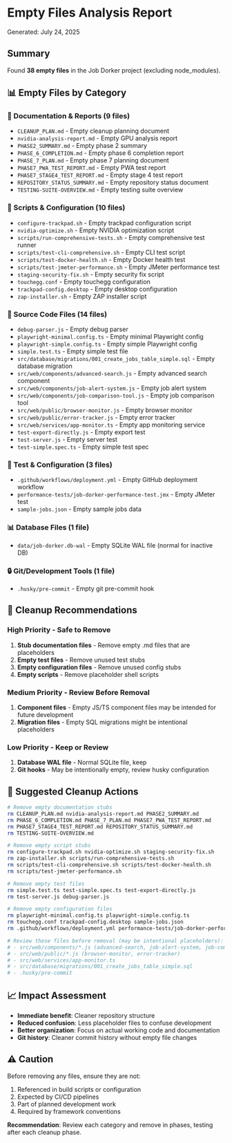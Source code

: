 # Empty Files Analysis Report

Generated: July 24, 2025

## Summary
Found **38 empty files** in the Job Dorker project (excluding node_modules).

## 📊 Empty Files by Category

### 📄 Documentation & Reports (9 files)
- `CLEANUP_PLAN.md` - Empty cleanup planning document
- `nvidia-analysis-report.md` - Empty GPU analysis report
- `PHASE2_SUMMARY.md` - Empty phase 2 summary
- `PHASE_6_COMPLETION.md` - Empty phase 6 completion report
- `PHASE_7_PLAN.md` - Empty phase 7 planning document
- `PHASE7_PWA_TEST_REPORT.md` - Empty PWA test report
- `PHASE7_STAGE4_TEST_REPORT.md` - Empty stage 4 test report
- `REPOSITORY_STATUS_SUMMARY.md` - Empty repository status document
- `TESTING-SUITE-OVERVIEW.md` - Empty testing suite overview

### 🔧 Scripts & Configuration (10 files)
- `configure-trackpad.sh` - Empty trackpad configuration script
- `nvidia-optimize.sh` - Empty NVIDIA optimization script
- `scripts/run-comprehensive-tests.sh` - Empty comprehensive test runner
- `scripts/test-cli-comprehensive.sh` - Empty CLI test script
- `scripts/test-docker-health.sh` - Empty Docker health test
- `scripts/test-jmeter-performance.sh` - Empty JMeter performance test
- `staging-security-fix.sh` - Empty security fix script
- `touchegg.conf` - Empty touchegg configuration
- `trackpad-config.desktop` - Empty desktop configuration
- `zap-installer.sh` - Empty ZAP installer script

### 💾 Source Code Files (14 files)
- `debug-parser.js` - Empty debug parser
- `playwright-minimal.config.ts` - Empty minimal Playwright config
- `playwright-simple.config.ts` - Empty simple Playwright config
- `simple.test.ts` - Empty simple test file
- `src/database/migrations/001_create_jobs_table_simple.sql` - Empty database migration
- `src/web/components/advanced-search.js` - Empty advanced search component
- `src/web/components/job-alert-system.js` - Empty job alert system
- `src/web/components/job-comparison-tool.js` - Empty job comparison tool
- `src/web/public/browser-monitor.js` - Empty browser monitor
- `src/web/public/error-tracker.js` - Empty error tracker
- `src/web/services/app-monitor.ts` - Empty app monitoring service
- `test-export-directly.js` - Empty export test
- `test-server.js` - Empty server test
- `test-simple.spec.ts` - Empty simple test spec

### 🧪 Test & Configuration (3 files)
- `.github/workflows/deployment.yml` - Empty GitHub deployment workflow
- `performance-tests/job-dorker-performance-test.jmx` - Empty JMeter test
- `sample-jobs.json` - Empty sample jobs data

### 📊 Database Files (1 file)
- `data/job-dorker.db-wal` - Empty SQLite WAL file (normal for inactive DB)

### 🔒 Git/Development Tools (1 file)
- `.husky/pre-commit` - Empty git pre-commit hook

## 🧹 Cleanup Recommendations

### High Priority - Safe to Remove
1. **Stub documentation files** - Remove empty .md files that are placeholders
2. **Empty test files** - Remove unused test stubs
3. **Empty configuration files** - Remove unused config stubs
4. **Empty scripts** - Remove placeholder shell scripts

### Medium Priority - Review Before Removal
1. **Component files** - Empty JS/TS component files may be intended for future development
2. **Migration files** - Empty SQL migrations might be intentional placeholders

### Low Priority - Keep or Review
1. **Database WAL file** - Normal SQLite file, keep
2. **Git hooks** - May be intentionally empty, review husky configuration

## 🎯 Suggested Cleanup Actions

```bash
# Remove empty documentation stubs
rm CLEANUP_PLAN.md nvidia-analysis-report.md PHASE2_SUMMARY.md
rm PHASE_6_COMPLETION.md PHASE_7_PLAN.md PHASE7_PWA_TEST_REPORT.md
rm PHASE7_STAGE4_TEST_REPORT.md REPOSITORY_STATUS_SUMMARY.md
rm TESTING-SUITE-OVERVIEW.md

# Remove empty script stubs
rm configure-trackpad.sh nvidia-optimize.sh staging-security-fix.sh
rm zap-installer.sh scripts/run-comprehensive-tests.sh
rm scripts/test-cli-comprehensive.sh scripts/test-docker-health.sh
rm scripts/test-jmeter-performance.sh

# Remove empty test files
rm simple.test.ts test-simple.spec.ts test-export-directly.js
rm test-server.js debug-parser.js

# Remove empty configuration files
rm playwright-minimal.config.ts playwright-simple.config.ts
rm touchegg.conf trackpad-config.desktop sample-jobs.json
rm .github/workflows/deployment.yml performance-tests/job-dorker-performance-test.jmx

# Review these files before removal (may be intentional placeholders):
# - src/web/components/*.js (advanced-search, job-alert-system, job-comparison-tool)
# - src/web/public/*.js (browser-monitor, error-tracker)
# - src/web/services/app-monitor.ts
# - src/database/migrations/001_create_jobs_table_simple.sql
# - .husky/pre-commit
```

## 📈 Impact Assessment
- **Immediate benefit**: Cleaner repository structure
- **Reduced confusion**: Less placeholder files to confuse development
- **Better organization**: Focus on actual working code and documentation
- **Git history**: Cleaner commit history without empty file changes

## ⚠️ Caution
Before removing any files, ensure they are not:
1. Referenced in build scripts or configuration
2. Expected by CI/CD pipelines
3. Part of planned development work
4. Required by framework conventions

**Recommendation**: Review each category and remove in phases, testing after each cleanup phase.
